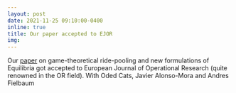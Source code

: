 ```yaml
---
layout: post
date: 2021-11-25 09:10:00-0400
inline: true
title: Our paper accepted to EJOR
img:
---
```


Our [paper](https://doi.org/10.1016/j.ejor.2021.11.041) on game-theoretical ride-pooling and new formulations of Equilibria got accepted to European Journal of Operational Research (quite renowned in the OR field). With Oded Cats, Javier Alonso-Mora and Andres Fielbaum 
